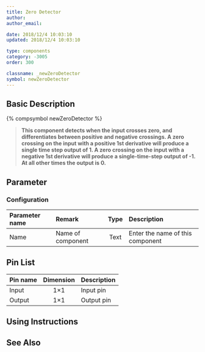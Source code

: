 ```yaml
---
title: Zero Detector
author:
author_email:

date: 2018/12/4 10:03:10
updated: 2018/12/4 10:03:10

type: components
category: -3005
order: 300

classname: _newZeroDetector
symbol: newZeroDetector
---
```


## Basic Description

{% compsymbol newZeroDetector %}

> **This component detects when the input crosses zero, and differentiates between positive and negative crossings. A zero crossing on the input with a positive 1st derivative will produce a single time step output of 1. A zero crossing on the input with a negative 1st derivative will produce a single-time-step output of -1. At all other times the output is 0.**

## Parameter

### Configuration

| Parameter name | Remark            | Type | Description                      |
| :------------- | :---------------- | :--: | :------------------------------- |
| Name           | Name of component | Text | Enter the name of this component |

## Pin List

| Pin name | Dimension | Description |
| :------- | :-------: | :---------- |
| Input    |    1×1    | Input pin   |
| Output   |    1×1    | Output pin  |

## Using Instructions

## See Also
